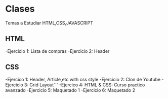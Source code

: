 # Clases
Temas a Estudiar HTML,CSS,JAVASCRIPT
## HTML
-Ejercicio 1: Lista de compras
-Ejercicio 2: Header
## CSS
-Ejercico 1: Header, Article,etc with css style
-Ejercicio 2: Clon de Youtube
-Ejercicio 3: Grid Layout```
-Ejercico 4: HTML & CSS: Curso practico avanzado
-Ejercicio 5: Maquetado 1
-Ejercicio 6: Maquetado 2